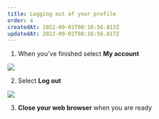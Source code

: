 ```yaml
---
title: Logging out of your profile
order: 4
createdAt: 2022-09-01T08:16:56.813Z
updatedAt: 2022-09-01T08:16:56.817Z
---
```

1. When you’ve finished select **My account​**

![](/img/editing-profile_1.png)

2. Select **Log out​**

![](/img/logging-out_1_n.png)

3. **Close your web browser** when you are ready​
